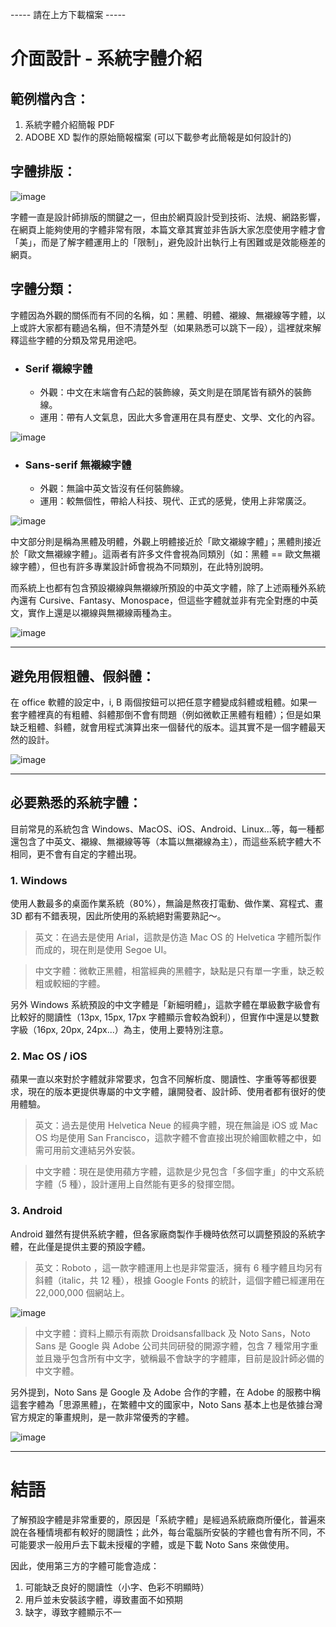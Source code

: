 ----- 請在上方下載檔案 -----
# 介面設計 - 系統字體介紹
## 範例檔內含：
1. 系統字體介紹簡報 PDF 
2. ADOBE XD 製作的原始簡報檔案 (可以下載參考此簡報是如何設計的)

## 字體排版：
![image](https://github.com/Barry028/UI-Design/blob/master/Lesson002%20-%20Typography/img/001.png)

字體一直是設計師排版的關鍵之一，但由於網頁設計受到技術、法規、網路影響，在網頁上能夠使用的字體非常有限，本篇文章其實並非告訴大家怎麼使用字體才會「美」，而是了解字體運用上的「限制」，避免設計出執行上有困難或是效能極差的網頁。

## 字體分類：
字體因為外觀的關係而有不同的名稱，如：黑體、明體、襯線、無襯線等字體，以上或許大家都有聽過名稱，但不清楚外型（如果熟悉可以跳下一段），這裡就來解釋這些字體的分類及常見用途吧。
* ### Serif 襯線字體 ###
  * 外觀：中文在末端會有凸起的裝飾線，英文則是在頭尾皆有額外的裝飾線。
  * 運用：帶有人文氣息，因此大多會運用在具有歷史、文學、文化的內容。
&nbsp;

![image](https://github.com/Barry028/UI-Design/blob/master/Lesson002%20-%20Typography/img/002.png)
* ### Sans-serif 無襯線字體 ###
  * 外觀：無論中英文皆沒有任何裝飾線。
  * 運用：較無個性，帶給人科技、現代、正式的感覺，使用上非常廣泛。
&nbsp;

![image](https://github.com/Barry028/UI-Design/blob/master/Lesson002%20-%20Typography/img/003.png)

中文部分則是稱為黑體及明體，外觀上明體接近於「歐文襯線字體」；黑體則接近於「歐文無襯線字體」。這兩者有許多文件會視為同類別（如：黑體 == 歐文無襯線字體），但也有許多專業設計師會視為不同類別，在此特別說明。

而系統上也都有包含預設襯線與無襯線所預設的中英文字體，除了上述兩種外系統內還有 Cursive、Fantasy、Monospace，但這些字體就並非有完全對應的中英文，實作上還是以襯線與無襯線兩種為主。

![image](https://github.com/Barry028/UI-Design/blob/master/Lesson002%20-%20Typography/img/004.png)

---------------------------------------

## 避免用假粗體、假斜體：
在 office 軟體的設定中，i, B 兩個按鈕可以把任意字體變成斜體或粗體。如果一套字體裡真的有粗體、斜體那倒不會有問題（例如微軟正黑體有粗體）；但是如果缺乏粗體、斜體，就會用程式演算出來一個替代的版本。這其實不是一個字體最天然的設計。

![image](https://github.com/Barry028/UI-Design/blob/master/Lesson002%20-%20Typography/img/007.png)

---------------------------------------

## 必要熟悉的系統字體：
目前常見的系統包含 Windows、MacOS、iOS、Android、Linux...等，每一種都還包含了中英文、襯線、無襯線等等（本篇以無襯線為主），而這些系統字體大不相同，更不會有自定的字體出現。

### 1. Windows
使用人數最多的桌面作業系統（80%），無論是熬夜打電動、做作業、寫程式、畫 3D 都有不錯表現，因此所使用的系統絕對需要熟記～。
> 英文：在過去是使用 Arial，這款是仿造 Mac OS 的 Helvetica 字體所製作而成的，現在則是使用 Segoe UI。

> 中文字體：微軟正黑體，相當經典的黑體字，缺點是只有單一字重，缺乏較粗或較細的字體。

另外 Windows 系統預設的中文字體是「新細明體」，這款字體在單級數字級會有比較好的閱讀性（13px, 15px, 17px 字體顯示會較為銳利），但實作中還是以雙數字級（16px, 20px, 24px...）為主，使用上要特別注意。

### 2. Mac OS / iOS
蘋果一直以來對於字體就非常要求，包含不同解析度、閱讀性、字重等等都很要求，現在的版本更提供專屬的中文字體，讓開發者、設計師、使用者都有很好的使用體驗。
> 英文：過去是使用 Helvetica Neue 的經典字體，現在無論是 iOS 或 Mac OS 均是使用 San Francisco，這款字體不會直接出現於繪圖軟體之中，如需可用前文連結另外安裝。

> 中文字體：現在是使用蘋方字體，這款是少見包含「多個字重」的中文系統字體（5 種），設計運用上自然能有更多的發揮空間。

### 3. Android
Android 雖然有提供系統字體，但各家廠商製作手機時依然可以調整預設的系統字體，在此僅是提供主要的預設字體。
> 英文：Roboto ，這一款字體運用上也是非常靈活，擁有 6 種字體且均另有斜體（italic，共 12 種），根據 Google Fonts 的統計，這個字體已經運用在 22,000,000 個網站上。

![image](https://github.com/Barry028/UI-Design/blob/master/Lesson002%20-%20Typography/img/005.png)

> 中文字體：資料上顯示有兩款 Droidsansfallback 及 Noto Sans，Noto Sans 是 Google 與 Adobe 公司共同研發的開源字體，包含 7 種常用字重並且幾乎包含所有中文字，號稱最不會缺字的字體庫，目前是設計師必備的中文字體。

另外提到，Noto Sans 是 Google 及 Adobe 合作的字體，在 Adobe 的服務中稱這套字體為「思源黑體」，在繁體中文的國家中，Noto Sans 基本上也是依據台灣官方規定的筆畫規則，是一款非常優秀的字體。

![image](https://github.com/Barry028/UI-Design/blob/master/Lesson002%20-%20Typography/img/006.png)

---------------------------------------
# 結語
了解預設字體是非常重要的，原因是「系統字體」是經過系統廠商所優化，普遍來說在各種情境都有較好的閱讀性；此外，每台電腦所安裝的字體也會有所不同，不可能要求一般用戶去下載未授權的字體，或是下載 Noto Sans 來做使用。

因此，使用第三方的字體可能會造成：

1. 可能缺乏良好的閱讀性（小字、色彩不明顯時）
2. 用戶並未安裝該字體，導致畫面不如預期
3. 缺字，導致字體顯示不一



